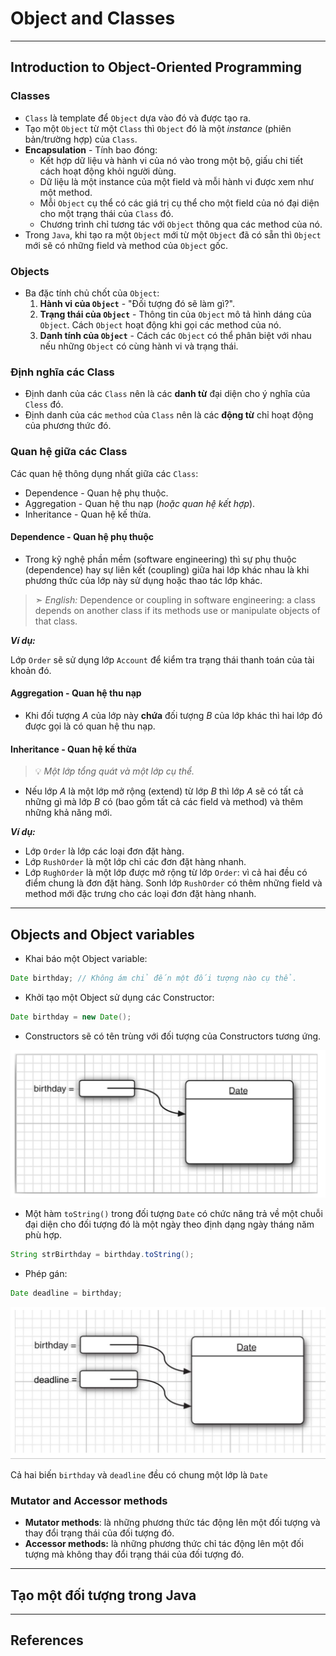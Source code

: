 # Object and Classes

---

## Introduction to Object-Oriented Programming

### Classes

- `Class` là template để `Object` dựa vào đó và được tạo ra.
- Tạo một `Object` từ một `Class` thì `Object` đó là một *instance* (phiên bản/trường hợp) của `Class`.
- **Encapsulation** - Tính bao đóng:
    - Kết hợp dữ liệu và hành vi của nó vào trong một bộ, giấu chi tiết cách hoạt động khỏi người dùng.
    - Dữ liệu là một instance của một field và mỗi hành vi được xem như một method.
    - Mỗi `Object` cụ thể có các giá trị cụ thể cho một field của nó đại diện cho một trạng thái của `Class` đó.
    - Chương trình chỉ tương tác với `Object` thông qua các method của nó.
- Trong `Java`, khi tạo ra một `Object` mới từ một `Object` đã có sẵn thì `Object` mới sẽ có những field và method của `Object` gốc.

### Objects

- Ba đặc tính chủ chốt của `Object`:
    1. **Hành vi của `Object`** - "Đối tượng đó sẽ làm gì?".
    2. **Trạng thái của `Object`** - Thông tin của `Object` mô tả hình dáng của `Object`. Cách `Object` hoạt động khi gọi các method của nó.
    3. **Danh tính của `Object`** - Cách các `Object` có  thể phân biệt với nhau nếu những `Object` có cùng hành vi và trạng thái.

### Định nghĩa các Class

- Định danh của các `Class` nên là các **danh từ** đại diện cho ý nghĩa của `Cless` đó.
- Định danh của các `method` của `Class` nên là các **động từ** chỉ hoạt động của phương thức đó.

### Quan hệ giữa các Class

Các quan hệ thông dụng nhất giữa các `Class`:

- Dependence - Quan hệ phụ thuộc.
- Aggregation - Quan hệ thu nạp (*hoặc quan hệ kết hợp*).
- Inheritance - Quan hệ kế thừa.

#### Dependence - Quan hệ phụ thuộc

- Trong kỹ nghệ phần mềm (software engineering) thì sự phụ thuộc (dependence) hay sự liên kết (coupling) giữa hai lớp khác nhau là khi phương thức của lớp này sử dụng hoặc thao tác lớp khác.

> ➣ *English:* Dependence or coupling in software engineering: a class depends on 
another class if its methods use or manipulate objects of that class.

***Ví dụ:***

Lớp `Order` sẽ sử dụng lớp `Account` để kiểm tra trạng thái thanh toán của tài khoản đó.

#### Aggregation - Quan hệ thu nạp

- Khi đối tượng $A$ của lớp này **chứa** đối tượng $B$ của lớp khác thì hai lớp đó được gọi là có quan hệ thu nạp.

#### Inheritance - Quan hệ kế thừa

> 💡 *Một lớp tổng quát và một lớp cụ thể.*

- Nếu lớp $A$ là một lớp mở rộng (extend) từ lớp $B$ thì lớp $A$ sẽ có tất cả những gì mà lớp $B$ có (bao gồm tất cả các field và method) và thêm những khả năng mới.

***Ví dụ:***

- Lớp `Order` là lớp các loại đơn đặt hàng.
- Lớp `RushOrder` là một lớp chỉ các đơn đặt hàng nhanh.
- Lớp `RughOrder` là một lớp được mở rộng từ lớp `Order`: vì cả hai đều có điểm chung là đơn đặt hàng. Sonh lớp `RushOrder` có thêm những field và method mới đặc trưng cho các loại đơn đặt hàng nhanh.

---

## Objects and Object variables

- Khai báo một Object variable:

```java
Date birthday; // Không ám chỉ đến một đối tượng nào cụ thể.
```

- Khởi tạo một Object sử dụng các Constructor:

```java
Date birthday = new Date();
```

- Constructors sẽ có tên trùng với đối tượng của Constructors tương ứng.

![Object constructors](./img/object-constructors.png)

- Một hàm `toString()` trong đối tượng `Date` có chức năng trả về một chuỗi đại diện cho đối tượng đó là một ngày theo định dạng ngày tháng năm phù hợp.

```java
String strBirthday = birthday.toString();
```

- Phép gán:

```java
Date deadline = birthday;
```

![](./img/multiple-instance-of-one-class.png)

Cả hai biến `birthday` và `deadline` đều có chung một lớp là `Date`


### Mutator and Accessor methods

- **Mutator methods**: là những phương thức tác động lên một đối tượng và thay đổi trạng thái của đối tượng đó.
- **Accessor methods:** là những phương thức chỉ tác động lên một đối tượng mà không thay đổi trạng thái của đối tượng đó.

---

## Tạo một đối tượng trong Java



---

## References
